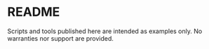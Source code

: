 # README
Scripts and tools published here are intended as examples only.  No warranties nor support are provided.

